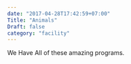 ```yaml
---
date: "2017-04-28T17:42:59+07:00"
Title: "Animals"
Draft: false
category: "facility"
---
```


We Have All of these amazing programs.
